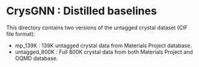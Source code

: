 # CrysGNN : Distilled baselines

This directory contains two versions of the untagged crystal dataset (CIF file format):

- mp_139K : 139K untagged crystal data from Materials Project database.
- untagged_800K : Full 800K crystal data from both Materials Project and OQMD database.


